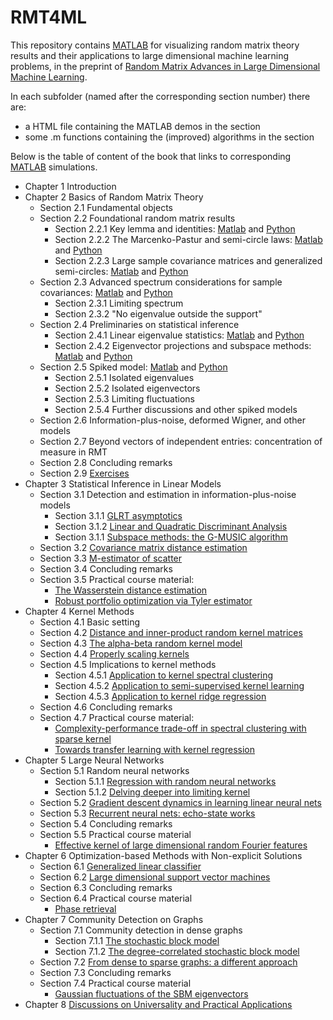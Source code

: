 # RMT4ML
This repository contains [MATLAB](https://www.mathworks.com/products/matlab.html) for visualizing random matrix theory results and their applications to large dimensional machine learning problems, in the preprint of [Random Matrix Advances in Large Dimensional Machine Learning](https://zhenyu-liao.github.io/pdf/RMT4ML.pdf).

In each subfolder (named after the corresponding section number) there are:

* a HTML file containing the MATLAB demos in the section
* some .m functions containing the (improved) algorithms in the section

Below is the table of content of the book that links to corresponding [MATLAB](https://www.mathworks.com/products/matlab.html) simulations.

* Chapter 1 Introduction
* Chapter 2 Basics of Random Matrix Theory
	* Section 2.1 Fundamental objects
	* Section 2.2 Foundational random matrix results
		* Section 2.2.1 Key lemma and identities: [Matlab](https://htmlpreview.github.io/?https://github.com/Zhenyu-LIAO/RMT4ML/blob/master/Matlab_resource/2.2.1/html/lemma_plots.html) and [Python](https://htmlpreview.github.io/?https://github.com/Zhenyu-LIAO/RMT4ML/blob/master/Python_resource/2.2.1/lemma_plot.html)
		* Section 2.2.2 The Marcenko-Pastur and semi-circle laws: [Matlab](https://htmlpreview.github.io/?https://github.com/Zhenyu-LIAO/RMT4ML/blob/master/Matlab_resource/2.2.2/html/MP_and_SC.html) and [Python](https://htmlpreview.github.io/?https://github.com/Zhenyu-LIAO/RMT4ML/blob/master/Python_resource/2.2.2/MP_and_SC.html)
		* Section 2.2.3 Large sample covariance matrices and generalized semi-circles: [Matlab](https://htmlpreview.github.io/?https://github.com/Zhenyu-LIAO/RMT4ML/blob/master/Matlab_resource/2.2.3/html/SCM_and_DSC.html) and [Python](https://htmlpreview.github.io/?https://github.com/Zhenyu-LIAO/RMT4ML/blob/master/Python_resource/2.2.3/SCM_and_DSC.html)
	* Section 2.3 Advanced spectrum considerations for sample covariances: [Matlab](https://htmlpreview.github.io/?https://github.com/Zhenyu-LIAO/RMT4ML/blob/master/Matlab_resource/2.3/html/advanced_spectrum.html) and [Python](https://htmlpreview.github.io/?https://github.com/Zhenyu-LIAO/RMT4ML/blob/master/Python_resource/2.3/advanced_spectrum.html)
		* Section 2.3.1 Limiting spectrum
		* Section 2.3.2 "No eigenvalue outside the support"
	* Section 2.4 Preliminaries on statistical inference
		* Section 2.4.1 Linear eigenvalue statistics: [Matlab](https://htmlpreview.github.io/?https://github.com/Zhenyu-LIAO/RMT4ML/blob/master/Matlab_resource/2.4.1/html/linear_eig_stats.html) and [Python](https://htmlpreview.github.io/?https://github.com/Zhenyu-LIAO/RMT4ML/blob/master/Python_resource/2.4.1/linear_eig_stats.html)
		* Section 2.4.2 Eigenvector projections and subspace methods: [Matlab](https://htmlpreview.github.io/?https://github.com/Zhenyu-LIAO/RMT4ML/blob/master/Matlab_resource/2.4.2/html/eigenvec_proj.html) and [Python](https://htmlpreview.github.io/?https://github.com/Zhenyu-LIAO/RMT4ML/blob/master/Python_resource/2.4.2/eigenvec_proj.html)
	* Section 2.5 Spiked model: [Matlab](https://htmlpreview.github.io/?https://github.com/Zhenyu-LIAO/RMT4ML/blob/master/Matlab_resource/2.5/html/spiked_models.html) and [Python](https://htmlpreview.github.io/?https://github.com/Zhenyu-LIAO/RMT4ML/blob/master/Python_resource/2.5/spiked_models.html)
		* Section 2.5.1 Isolated eigenvalues
		* Section 2.5.2 Isolated eigenvectors
		* Section 2.5.3 Limiting fluctuations
		* Section 2.5.4 Further discussions and other spiked models
	* Section 2.6 Information-plus-noise, deformed Wigner, and other models
	* Section 2.7 Beyond vectors of independent entries: concentration of measure in RMT
	* Section 2.8 Concluding remarks
	* Section 2.9 [Exercises]()
* Chapter 3 Statistical Inference in Linear Models
	* Section 3.1 Detection and estimation in information-plus-noise models
		* Section 3.1.1 [GLRT asymptotics](https://htmlpreview.github.io/?https://github.com/Zhenyu-LIAO/RMT4ML/blob/master/Matlab_resource/3.1/html/GLRT.html)
		* Section 3.1.2 [Linear and Quadratic Discriminant Analysis](https://htmlpreview.github.io/?https://github.com/Zhenyu-LIAO/RMT4ML/blob/master/Matlab_resource/3.1/html/LDA.html)
		* Section 3.1.1 [Subspace methods: the G-MUSIC algorithm](https://htmlpreview.github.io/?https://github.com/Zhenyu-LIAO/RMT4ML/blob/master/Matlab_resource/3.1/html/GMUSIC.html)
	* Section 3.2 [Covariance matrix distance estimation](https://htmlpreview.github.io/?https://github.com/Zhenyu-LIAO/RMT4ML/blob/master/Matlab_resource/3.2/html/cov_distance_estimation.html)
	* Section 3.3 [M-estimator of scatter](https://htmlpreview.github.io/?https://github.com/Zhenyu-LIAO/RMT4ML/blob/master/Matlab_resource/3.3/html/M_estim_of_scatter.html)
	* Section 3.4 Concluding remarks
	* Section 3.5 Practical course material: 
		* [The Wasserstein distance estimation](https://htmlpreview.github.io/?https://github.com/Zhenyu-LIAO/RMT4ML/blob/master/Matlab_resource/3.5/html/Wasserstein_dist.html)
		* [Robust portfolio optimization via Tyler estimator](https://htmlpreview.github.io/?https://github.com/Zhenyu-LIAO/RMT4ML/blob/master/Matlab_resource/3.5/html/robust_portfolio.html)
* Chapter 4 Kernel Methods
	* Section 4.1 Basic setting
	* Section 4.2 [Distance and inner-product random kernel matrices](https://htmlpreview.github.io/?https://github.com/Zhenyu-LIAO/RMT4ML/blob/master/Matlab_resource/4.2/html/dist_kernel.html)
	* Section 4.3 [The alpha-beta random kernel model](https://htmlpreview.github.io/?https://github.com/Zhenyu-LIAO/RMT4ML/blob/master/Matlab_resource/4.3/html/alpha_beta_kernel.html)
	* Section 4.4 [Properly scaling kernels](https://htmlpreview.github.io/?https://github.com/Zhenyu-LIAO/RMT4ML/blob/master/Matlab_resource/4.4/html/proper_scale_kernel.html)
	* Section 4.5 Implications to kernel methods
		* Section 4.5.1 [Application to kernel spectral clustering](https://htmlpreview.github.io/?https://github.com/Zhenyu-LIAO/RMT4ML/blob/master/Matlab_resource/4.5/html/kernel_spectral_clustering.html)
		* Section 4.5.2 [Application to semi-supervised kernel learning](https://htmlpreview.github.io/?https://github.com/Zhenyu-LIAO/RMT4ML/blob/master/Matlab_resource/4.5/html/semi_supervised_kernel.html)
		* Section 4.5.3 [Application to kernel ridge regression](https://htmlpreview.github.io/?https://github.com/Zhenyu-LIAO/RMT4ML/blob/master/Matlab_resource/4.5/html/kernel_ridge.html)
	* Section 4.6 Concluding remarks
	* Section 4.7 Practical course material: 
		* [Complexity-performance trade-off in spectral clustering with sparse kernel](https://htmlpreview.github.io/?https://github.com/Zhenyu-LIAO/RMT4ML/blob/master/Matlab_resource/4.7/html/sparse_clustering.html)
		* [Towards transfer learning with kernel regression](https://htmlpreview.github.io/?https://github.com/Zhenyu-LIAO/RMT4ML/blob/master/Matlab_resource/4.7/html/transfer.html)
* Chapter 5 Large Neural Networks
	* Section 5.1 Random neural networks
		* Section 5.1.1 [Regression with random neural networks](https://htmlpreview.github.io/?https://github.com/Zhenyu-LIAO/RMT4ML/blob/master/Matlab_resource/5.1/html/random_NN.html)
		* Section 5.1.2 [Delving deeper into limiting kernel](https://htmlpreview.github.io/?https://github.com/Zhenyu-LIAO/RMT4ML/blob/master/Matlab_resource/5.1/html/random_feature_GMM.html)
	* Section 5.2 [Gradient descent dynamics in learning linear neural nets](https://htmlpreview.github.io/?https://github.com/Zhenyu-LIAO/RMT4ML/blob/master/Matlab_resource/5.2/html/grad_descent_dynamics.html)
	* Section 5.3 [Recurrent neural nets: echo-state works](https://htmlpreview.github.io/?https://github.com/Zhenyu-LIAO/RMT4ML/blob/master/Matlab_resource/5.3/html/ESN.html)
	* Section 5.4 Concluding remarks
	* Section 5.5 Practical course material
		* [Effective kernel of large dimensional random Fourier features](https://htmlpreview.github.io/?https://github.com/Zhenyu-LIAO/RMT4ML/blob/master/Matlab_resource/5.5/html/random_Fourier.html)
* Chapter 6 Optimization-based Methods with Non-explicit Solutions
	* Section 6.1 [Generalized linear classifier](https://htmlpreview.github.io/?https://github.com/Zhenyu-LIAO/RMT4ML/blob/master/Matlab_resource/6.1/html/empirical_risk_min.html)
	* Section 6.2 [Large dimensional support vector machines](https://htmlpreview.github.io/?https://github.com/Zhenyu-LIAO/RMT4ML/blob/master/Matlab_resource/6.2/html/SVM.html)
	* Section 6.3 Concluding remarks
	* Section 6.4 Practical course material
		* [Phase retrieval](https://htmlpreview.github.io/?https://github.com/Zhenyu-LIAO/RMT4ML/blob/master/Matlab_resource/6.4/html/phase_retrieval.html)
* Chapter 7 Community Detection on Graphs
	* Section 7.1 Community detection in dense graphs
		* Section 7.1.1 [The stochastic block model](https://htmlpreview.github.io/?https://github.com/Zhenyu-LIAO/RMT4ML/blob/master/Matlab_resource/7.1/html/SBM.html)
		* Section 7.1.2 [The degree-correlated stochastic block model](https://htmlpreview.github.io/?https://github.com/Zhenyu-LIAO/RMT4ML/blob/master/Matlab_resource/7.1/html/DCSBM.html)
	* Section 7.2 [From dense to sparse graphs: a different approach](https://htmlpreview.github.io/?https://github.com/Zhenyu-LIAO/RMT4ML/blob/master/Matlab_resource/7.2/html/sparse_graph.html)
	* Section 7.3 Concluding remarks
	* Section 7.4 Practical course material
		* [Gaussian fluctuations of the SBM eigenvectors](https://htmlpreview.github.io/?https://github.com/Zhenyu-LIAO/RMT4ML/blob/master/Matlab_resource/7.4/html/Gaussian_eigenvector.html)
* Chapter 8 [Discussions on Universality and Practical Applications](https://htmlpreview.github.io/?https://github.com/Zhenyu-LIAO/RMT4ML/blob/master/Matlab_resource/8/html/RMT_universality.html)


